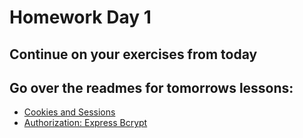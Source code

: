 # Homework Day 1

## Continue on your exercises from today

## Go over the readmes for tomorrows lessons:
- [Cookies and Sessions](https://github.com/sf-wdi-22-23/modules/blob/master/w04-relationships-and-auth/d02-dawn-Cookies-and-Sessions/README.md)
- [Authorization:
Express Bcrypt
](https://github.com/sf-wdi-21/notes/blob/master/week-04/day-3-auth/readme.md)
